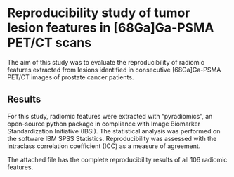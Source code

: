 # Reproducibility study of tumor lesion features in [68Ga]Ga-PSMA PET/CT scans

The aim of this study was to evaluate the reproducibility of radiomic features extracted from lesions identified in consecutive [68Ga]Ga-PSMA PET/CT images of prostate cancer patients.

## Results

For this study, radiomic features were extracted with “pyradiomics”, an open-source python package in compliance with Image Biomarker Standardization Initiative (IBSI). The statistical analysis was performed on the software IBM SPSS Statistics. Reproducibility was assessed with the intraclass correlation coefficient (ICC) as a measure of agreement.

The attached file has the complete reproducibility results of all 106 radiomic features.

